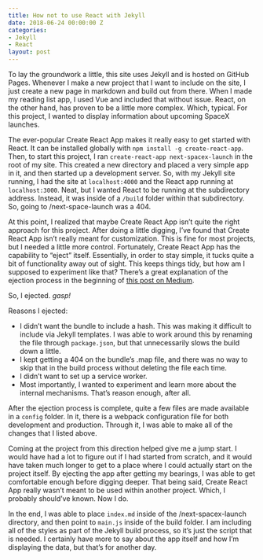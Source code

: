 ```yaml
---
title: How not to use React with Jekyll
date: 2018-06-24 00:00:00 Z
categories:
- Jekyll
- React
layout: post
---
```


To lay the groundwork a little, this site uses Jekyll and is hosted on GitHub Pages. Whenever I make a new project that I want to include on the site, I just create a new page in markdown and build out from there. When I made my reading list app, I used Vue and included that without issue. React, on the other hand, has proven to be a little more complex. Which, typical. For this project, I wanted to display information about upcoming SpaceX launches.

The ever-popular Create React App makes it really easy to get started with React. It can be installed globally with `npm install -g create-react-app`. Then, to start this project, I ran `create-react-app next-spacex-launch` in the root of my site. This created a new directory and placed a very simple app in it, and then started up a development server. So, with my Jekyll site running, I had the site at `localhost:4000` and the React app running at `localhost:3000`. Neat, but I wanted React to be running at the subdirectory address. Instead, it was inside of a `/build` folder within that subdirectory. So, going to /next-space-launch was a 404.

At this point, I realized that maybe Create React App isn’t quite the right approach for this project. After doing a little digging, I’ve found that Create React App isn’t really meant for customization. This is fine for most projects, but I needed a little more control. Fortunately, Create React App has the capability to “eject” itself. Essentially, in order to stay simple, it tucks quite a bit of functionality away out of sight. This keeps things tidy, but how am I supposed to experiment like that? There’s a great explanation of the ejection process in the beginning of [this post on Medium](https://medium.com/@tuchk4/why-i-love-create-react-app-e63b1be689a3).

So, I ejected. *gasp!*

Reasons I ejected:

- I didn’t want the bundle to include a hash. This was making it difficult to include via Jekyll templates. I was able to work around this by renaming the file through `package.json`, but that unnecessarily slows the build down a little.
- I kept getting a 404 on the bundle’s .map file, and there was no way to skip that in the build process without deleting the file each time.
- I didn’t want to set up a service worker.
- Most importantly, I wanted to experiment and learn more about the internal mechanisms. That’s reason enough, after all.

After the ejection process is complete, quite a few files are made available in a `config` folder. In it, there is a webpack configuration file for both development and production. Through it, I was able to make all of the changes that I listed above.

Coming at the project from this direction helped give me a jump start. I would have had a lot to figure out if I had started from scratch, and it would have taken much longer to get to a place where I could actually start on the project itself. By ejecting the app after getting my bearings, I was able to get comfortable enough before digging deeper. That being said, Create React App really wasn’t meant to be used within another project. Which, I probably should’ve known. Now I do.

In the end, I was able to place `index.md` inside of the /next-spacex-launch directory, and then point to `main.js` inside of the build folder. I am including all of the styles as part of the Jekyll build process, so it’s just the script that is needed. I certainly have more to say about the app itself and how I’m displaying the data, but that’s for another day.
